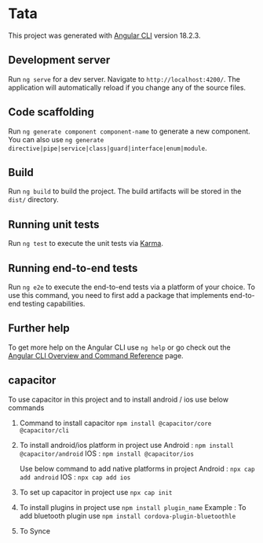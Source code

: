 # Tata

This project was generated with [Angular CLI](https://github.com/angular/angular-cli) version 18.2.3.

## Development server

Run `ng serve` for a dev server. Navigate to `http://localhost:4200/`. The application will automatically reload if you change any of the source files.

## Code scaffolding

Run `ng generate component component-name` to generate a new component. You can also use `ng generate directive|pipe|service|class|guard|interface|enum|module`.

## Build

Run `ng build` to build the project. The build artifacts will be stored in the `dist/` directory.

## Running unit tests

Run `ng test` to execute the unit tests via [Karma](https://karma-runner.github.io).

## Running end-to-end tests

Run `ng e2e` to execute the end-to-end tests via a platform of your choice. To use this command, you need to first add a package that implements end-to-end testing capabilities.

## Further help

To get more help on the Angular CLI use `ng help` or go check out the [Angular CLI Overview and Command Reference](https://angular.dev/tools/cli) page.

## capacitor 

To use capacitor in this project and to install android / ios use below commands
1. Command to install capacitor `npm install @capacitor/core @capacitor/cli`
2. To install android/ios platform in project use 
   Android : `npm install @capacitor/android` 
   IOS : `npm install @capacitor/ios`

   Use below command to add native platforms in project 
   Android : `npx cap add android`
   IOS : `npx cap add ios`
3. To set up capacitor in project use `npx cap init`
4. To install plugins in project use `npm install plugin_name`
   Example : To add bluetooth plugin use `npm install cordova-plugin-bluetoothle`
5. To Synce